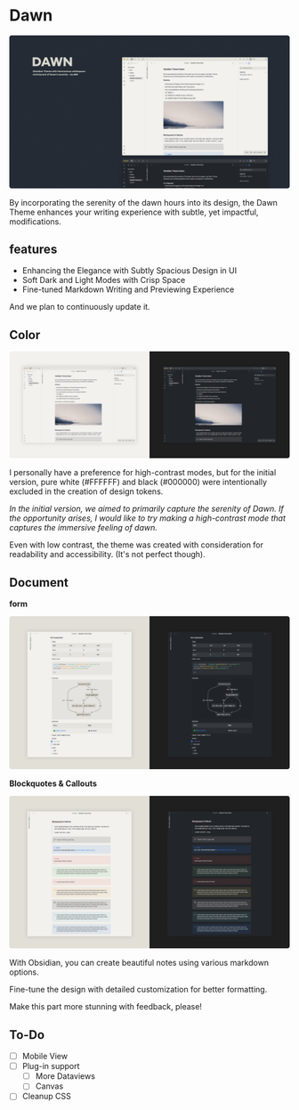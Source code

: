 # Dawn

![Dawn-Theme cover image](./screenshot.png)

By incorporating the serenity of the dawn hours into its design, the Dawn Theme enhances your writing experience with subtle, yet impactful, modifications.

## features

- Enhancing the Elegance with Subtly Spacious Design in UI
- Soft Dark and Light Modes with Crisp Space
- Fine-tuned Markdown Writing and Previewing Experience

And we plan to continuously update it.

## Color

![Color set that supports dark mode and white mode](./assets//00-mode.png)

I personally have a preference for high-contrast modes, but for the initial version, pure white (#FFFFFF) and black (#000000) were intentionally excluded in the creation of design tokens.

_In the initial version, we aimed to primarily capture the serenity of Dawn. If the opportunity arises, I would like to try making a high-contrast mode that captures the immersive feeling of dawn._

Even with low contrast, the theme was created with consideration for readability and accessibility. (It's not perfect though).

## Document

**form**

![Images that support the Markdown Document Form](./assets/01-document.png)

**Blockquotes & Callouts**

![More beautiful Blockquotes & Callouts image](./assets/02-document.png)

With Obsidian, you can create beautiful notes using various markdown options.

Fine-tune the design with detailed customization for better formatting.

Make this part more stunning with feedback, please!

## To-Do

- [ ] Mobile View
- [ ] Plug-in support
  - [ ] More Dataviews
  - [ ] Canvas
- [ ] Cleanup CSS
